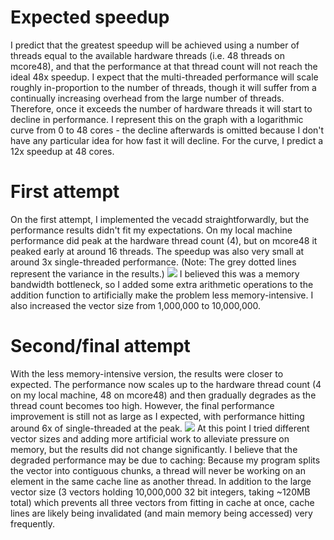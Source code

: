# Expected speedup
I predict that the greatest speedup will be achieved using a number of threads equal to the available hardware threads (i.e. 48 threads on mcore48), and that the performance at that thread count will not reach the ideal 48x speedup.
I expect that the multi-threaded performance will scale roughly in-proportion to the number of threads, though it will suffer from a continually increasing overhead from the large number of threads. Therefore, once it exceeds the number of hardware threads it will start to decline in performance.
I represent this on the graph with a logarithmic curve from 0 to 48 cores - the decline afterwards is omitted because I don't have any particular idea for how fast it will decline. For the curve, I predict a 12x speedup at 48 cores.
# First attempt
On the first attempt, I implemented the vecadd straightforwardly, but the performance results didn't fit my expectations. On my local machine performance did peak at the hardware thread count (4), but on mcore48 it peaked early at around 16 threads. The speedup was also very small at around 3x single-threaded performance.
(Note: The grey dotted lines represent the variance in the results.)
![](Multithreaded%20vecadd%20performance%20scaling%20(First%20try).svg)
I believed this was a memory bandwidth bottleneck, so I added some extra arithmetic operations to the addition function to artificially make the problem less memory-intensive.  I also increased the vector size from 1,000,000 to 10,000,000.
# Second/final attempt
With the less memory-intensive version, the results were closer to expected. The performance now scales up to the hardware thread count (4 on my local machine, 48 on mcore48) and then gradually degrades as the thread count becomes too high. However, the final performance improvement is still not as large as I expected, with performance hitting around 6x of single-threaded at the peak.
![](Multithreaded%20vecadd%20performance%20scaling%20(Final).svg)
At this point I tried different vector sizes and adding more artificial work to alleviate pressure on memory, but the results did not change significantly. I believe that the degraded performance may be due to caching: Because my program splits the vector into contiguous chunks, a thread will never be working on an element in the same cache line as another thread. In addition to the large vector size (3 vectors holding 10,000,000 32 bit integers, taking ~120MB total) which prevents all three vectors from fitting in cache at once, cache lines are likely being invalidated (and main memory being accessed) very frequently.